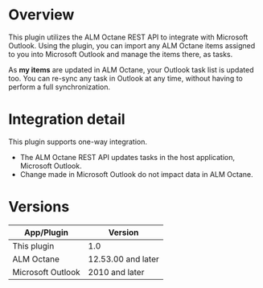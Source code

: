 # Overview
This plugin utilizes the ALM Octane REST API to integrate with Microsoft Outlook. Using the plugin, you can import any ALM Octane items assigned to you into Microsoft Outlook and manage the items there, as tasks.

As **my items** are updated in ALM Octane, your Outlook task list is updated too.
You can re-sync any task in Outlook at any time, without having to perform a full synchronization.

# Integration detail
This plugin supports one-way integration.
* The ALM Octane REST API updates tasks in the host application, Microsoft Outlook.
* Change made in Microsoft Outlook do not impact data in ALM Octane.

# Versions
App/Plugin | Version
----------- | ----------------
This plugin | 1.0
ALM Octane | 12.53.00 and later
Microsoft Outlook | 2010 and later
